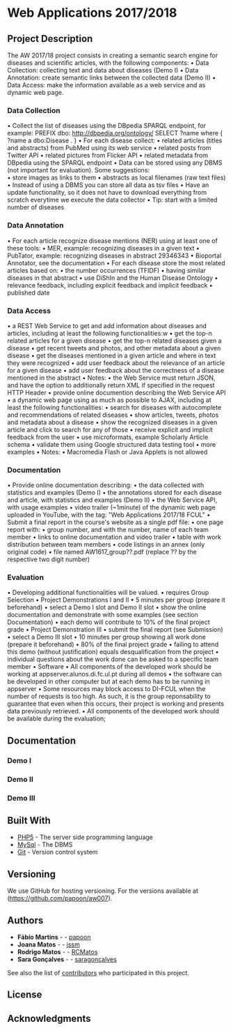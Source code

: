 # Web Applications 2017/2018

## Project Description

The AW 2017/18 project consists in creating a semantic search engine for diseases and scientific articles, with the following components:
•	Data Collection: collecting text and data about diseases (Demo I)
•	Data Annotation: create semantic links between the collected data (Demo II)
•	Data Access: make the information available as a web service and as dynamic web page.

### Data Collection

•	Collect the list of diseases using the DBpedia SPARQL endpoint, for example:
PREFIX dbo: <http://dbpedia.org/ontology/>
SELECT ?name where {
 ?name a dbo:Disease .
}
•	For each disease collect:
•	related articles (titles and abstracts) from PubMed using its web service
•	related posts from Twitter API
•	related pictures from Flicker API
•	related metadata from DBpedia using the SPARQL endpoint
•	Data can be stored using any DBMS (not important for evaluation). Some suggestions:  
•	store images as links to them
•	abstracts as local filenames (raw text files)
•	Instead of using a DBMS you can store all data as tsv files
•	Have an update functionality, so it does not have to download everything from scratch everytime we execute the data collector
•	Tip: start with a limited number of diseases

### Data Annotation

•	For each article recognize disease mentions (NER) using at least one of these tools:
•	MER, example: recognizing diseases in a given text
•	PubTator, example:  recognizing diseases in abstract 29346343
•	Bioportal Annotator, see the documentation
•	For each disease store the most related articles based on: 
•	the number occurrences (TFIDF)
•	having similar diseases in that abstract
•	use DiShIn and the Human Disease Ontology
•	relevance feedback, including explicit feedback and implicit feedback
•	published date

### Data Access

•	a REST Web Service to get and add information about diseases and articles, including at least the following functionalities:w
•	get the top-n related articles for a given disease
•	get the top-n related diseases given a disease
•	get recent tweets and photos, and other metadata about a given disease
•	get the diseases mentioned in a given article and where in text they were recognized
•	add user feedback about the relevance of an article for a given disease
•	add user feedback about the correctness of a disease mentioned in the abstract
•	Notes:
•	the Web Service must return JSON, and have the option to additionally return XML if specified in the request HTTP Header
•	provide online documention describing the Web Service API 
•	a dynamic web page using as much as possible to AJAX, including at least the following functionalities:
•	search for diseases with autocomplete and recommendations of related diseases
•	show articles, tweets, photos and metadata about a disease
•	show the recognized diseases in a given article and click to search for any of those
•	receive explicit and implicit feedback from the user 
•	use microformats, example Scholarly Article schema
•	validate them using Google structured data testing tool
•	more examples
•	Notes:
•	Macromedia Flash or Java Applets is not allowed

### Documentation

•	Provide online documentation describing:
•	the data collected with statistics and examples  (Demo I)
•	the annotations stored for each disease and article, with statistics and examples (Demo II)
•	the Web Service API, with usage examples 
•	video trailer (~1minute) of the dynamic web page uploaded in YouTube, with the tag: "Web Applications 2017/18 FCUL"
•	Submit a final report in the course's website as a single pdf file:
•	one page report with:
•	group number, and with the number, name of each team member
•	links to online documentation and video trailer
•	table with work distribution between team members
•	code listings in an annex (only original code)
•	file named AW1617_group??.pdf (replace ?? by the respective two digit number)

### Evaluation

•	Developing additional functionalities will be valued.
•	requires Group Selection 
•	Project Demonstrations I and II 
•	5 minutes per group (prepare it beforehand)
•	select a Demo I slot and Demo II slot
•	show the online documentation and demonstrate with some examples (see section Documentation) 
•	each demo will contribute to 10% of the final project grade
•	Project Demonstration III
•	submit the final report (see Submission)
•	select a Demo III slot 
•	10 minutes per group showing all work done (prepare it beforehand)
•	80% of the final project grade
•	failing to attend this demo (without justification) equals desqualification from the project
•	individual questions about the work done can be asked to a specific team member
•	Software
•	All components of the developed work should be working at appserver.alunos.di.fc.ul.pt during all demos 
•	the software can be developed in other computer but at each demo has to be running in appserver 
•	Some resources may block access to DI-FCUL when the number of requests is too high. As such, it is the group reponsability to guarantee that even when this occurs, their project is working and presents data previously retrieved.
•	All components of the developed work should be available during the evaluation;

## Documentation

### Demo I

### Demo II

### Demo III

## Built With

* [PHP5](http://php.net) - The server side programming language
* [MySql](https://www.mysql.com) - The DBMS 
* [Git](https://git-scm.com) - Version control system

## Versioning

We use GitHub for hosting versioning. For the versions available at (https://github.com/papoon/aw007). 

## Authors

* **Fábio Martins** - - [papoon](https://github.com/papoon)
* **Joana Matos** - - [jssm](https://github.com/jssm)
* **Rodrigo Matos** - - [RCMatos](https://github.com/RCMatos)
* **Sara Gonçalves** - - [saragoncalves](https://github.com/saragoncalves)

See also the list of [contributors](https://github.com/papoon/aw007/contributors) who participated in this project.

## License


## Acknowledgments

